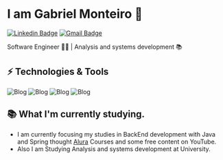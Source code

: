 <h1>I am Gabriel Monteiro 👋</h1>


[![Linkedin Badge](https://img.shields.io/badge/-LinkedIn-6633cc?style=flat-square&logo=Linkedin&logoColor=white&link=https://www.linkedin.com/in/gabrielmonteiro0/)](https://www.linkedin.com/in/gabrielmonteiro0/)
[![Gmail Badge](https://img.shields.io/badge/-gabriel.m.oliveira03@outlook.com-6633cc?style=flat-square&logo=Gmail&logoColor=white&link=mailto:gabriel.m.oliveira03@outlook.com)](mailto:gabriel.m.oliveira03@gmail.com)

Software Engineer 👨‍💻 | Analysis and systems development 📚


## ⚡ Technologies & Tools

![Blog](https://img.shields.io/badge/Java-ED8B00?style=for-the-badge&logo=openjdk&logoColor=white)  ![Blog](https://img.shields.io/badge/Spring-6DB33F?style=for-the-badge&logo=spring&logoColor=white)   ![Blog](https://img.shields.io/badge/CSS3-1572B6?style=for-the-badge&logo=css3&logoColor=white)   ![Blog](https://img.shields.io/badge/HTML5-E34F26?style=for-the-badge&logo=html5&logoColor=white)


## 📚 What I'm currently studying.
- I am currently focusing my studies in BackEnd development with Java and Spring thought [Alura](https://www.alura.com.br/) Courses and some free content on YouTube.
- Also I am Studying Analysis and systems development at University.

